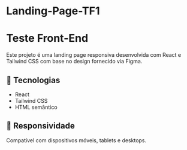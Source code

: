 # Landing-Page-TF1
# Teste Front-End

Este projeto é uma landing page responsiva desenvolvida com React e Tailwind CSS com base no design fornecido via Figma.

## 🚀 Tecnologias
- React
- Tailwind CSS
- HTML semântico

## 📱 Responsividade
Compatível com dispositivos móveis, tablets e desktops.
